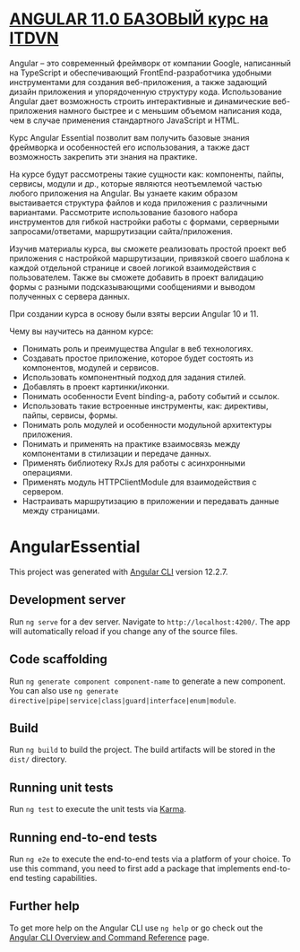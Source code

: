 # [ANGULAR 11.0 БАЗОВЫЙ курс на ITDVN](https://itvdn.com/ru/video/angular-essential)

Angular – это современный фреймворк от компании Google, написанный на TypeScript и обеспечивающий FrontEnd-разработчика удобными инструментами для создания веб-приложения, а также задающий дизайн приложения и упорядоченную структуру кода. Использование Angular дает возможность строить интерактивные и динамические веб-приложения намного быстрее и с меньшим объемом написания кода, чем в случае применения стандартного JavaScript и HTML.

Курс Angular Essential позволит вам получить базовые знания фреймворка  и особенностей его использования, а также даст возможность закрепить эти знания на практике. 

На курсе будут рассмотрены такие сущности как: компоненты, пайпы, сервисы, модули и др., которые являются неотъемлемой частью любого приложения на Angular. Вы узнаете каким образом выстаивается структура файлов и кода приложения с различными вариантами. Рассмотрите использование базового набора инструментов для гибкой настройки работы с формами, серверными запросами/ответами, маршрутизации сайта/приложения.

Изучив материалы курса, вы сможете реализовать простой проект веб приложения с настройкой маршрутизации, привязкой своего шаблона к каждой отдельной странице и своей логикой взаимодействия с пользователем. Также вы сможете добавить в проект валидацию формы с разными подсказывающими сообщениями и выводом полученных с сервера данных.

При создании курса в основу были взяты версии Angular 10 и 11.

Чему вы научитесь на данном курсе:

- Понимать роль и преимущества Angular в веб технологиях.
- Создавать простое приложение, которое будет состоять из компонентов, модулей и сервисов.
- Использовать компонентный подход для задания стилей.
- Добавлять в проект картинки/иконки.
- Понимать особенности Event binding-а, работу событий и ссылок.
- Использовать такие встроенные инструменты, как: директивы, пайпы, сервисы, формы.
- Понимать роль модулей и особенности модульной архитектуры приложения.
- Понимать и применять на практике взаимосвязь между компонентами в стилизации и передаче данных.
- Применять библиотеку RxJs для работы с асинхронными операциями.
- Применять модуль HTTPClientModule для взаимодействия с сервером.
- Настраивать маршрутизацию в приложении и передавать данные между страницами.

# AngularEssential

This project was generated with [Angular CLI](https://github.com/angular/angular-cli) version 12.2.7.

## Development server

Run `ng serve` for a dev server. Navigate to `http://localhost:4200/`. The app will automatically reload if you change any of the source files.

## Code scaffolding

Run `ng generate component component-name` to generate a new component. You can also use `ng generate directive|pipe|service|class|guard|interface|enum|module`.

## Build

Run `ng build` to build the project. The build artifacts will be stored in the `dist/` directory.

## Running unit tests

Run `ng test` to execute the unit tests via [Karma](https://karma-runner.github.io).

## Running end-to-end tests

Run `ng e2e` to execute the end-to-end tests via a platform of your choice. To use this command, you need to first add a package that implements end-to-end testing capabilities.

## Further help

To get more help on the Angular CLI use `ng help` or go check out the [Angular CLI Overview and Command Reference](https://angular.io/cli) page.
